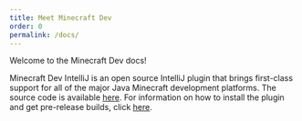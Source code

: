 ```yaml
---
title: Meet Minecraft Dev
order: 0
permalink: /docs/
---
```


Welcome to the Minecraft Dev docs!

Minecraft Dev IntelliJ is an open source IntelliJ plugin that brings first-class support for all of the major Java
Minecraft development platforms. The source code is available [here](https://github.com/minecraft-dev/MinecraftDev).
For information on how to install the plugin and get pre-release builds, click [here](https://minecraftdev.org/install.html).
